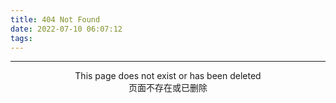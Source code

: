 ```yaml
---
title: 404 Not Found
date: 2022-07-10 06:07:12
tags:
---
```


---

<center>This page does not exist or has been deleted</center>
<center>页面不存在或已删除</center>

